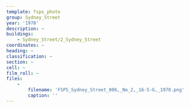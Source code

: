 ```yaml
---
template: fsps_photo
group: Sydney_Street
year: '1978'
description: ~
buildings:
    - Sydney_Street/2_Sydney_Street
coordinates: ~
heading: ~
classification: ~
section: ~
cell: ~
film_roll: ~
files:
    -
        filename: 'FSPS_Sydney_Street_006,_No_2,_16-5-G,_1978.png'
        caption: ''
---
```


